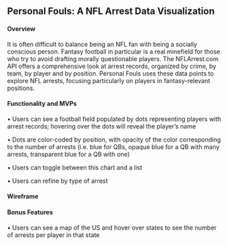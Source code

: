 ## Personal Fouls: A NFL Arrest Data Visualization 

#### Overview

It is often difficult to balance being an NFL fan with being a socially conscious person. Fantasy football in particular is a real minefield for those who try to avoid drafting morally questionable players.  The NFLArrest.com API offers a comprehensive look at arrest records, organized by crime, by team, by player and by position.  Personal Fouls uses these data points to explore NFL arrests, focusing particularly on players in fantasy-relevant positions.  

#### Functionality and MVPs

•	Users can see a football field populated by dots representing players with arrest records; hovering over the dots will reveal the player’s name 

•	Dots are color-coded by position, with opacity of the color corresponding to the number of arrests (i.e. blue for QBs, opaque blue for a QB with many arrests, transparent blue for a QB with one)

•	Users can toggle between this chart and a list

•	Users can refine by type of arrest

#### Wireframe

 #### Bonus Features
•	Users can see a map of the US and hover over states to see the number of arrests per player in that state 
